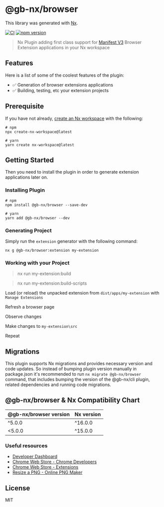 # @gb-nx/browser

This library was generated with [Nx](https://nx.dev).

[![CI](https://img.shields.io/github/actions/workflow/status/GaryB432/gb-nx/main.yml?branch=master)](https://github.com/GaryB432/gb-nx/actions)
[![npm version](https://img.shields.io/npm/v/@gb-nx/browser?style=flat-square)](https://www.npmjs.com/package/@gb-nx/browser)

> Nx Plugin adding first class support for [Manifest V3](https://developer.chrome.com/docs/extensions/mv3/intro/) Browser Extension applications in your Nx workspace

## Features

Here is a list of some of the coolest features of the plugin:

- ✅ Generation of browser extensions applications
- ✅ Building, testing, etc your extension projects

## Prerequisite

If you have not already, [create an Nx workspace](https://github.com/nrwl/nx#creating-an-nx-workspace) with the following:

```
# npm
npx create-nx-workspace@latest

# yarn
yarn create nx-workspace@latest
```

## Getting Started

Then you need to install the plugin in order to generate extension applications later on.

### Installing Plugin

```
# npm
npm install @gb-nx/browser --save-dev

# yarn
yarn add @gb-nx/browser --dev
```

### Generating Project

Simply run the `extension` generator with the following command:

```
nx g @gb-nx/browser:extension my-extension
```

### Working with your Project

> nx run my-extension:build

> nx run my-extension:build-scripts

Load (or reload) the unpacked extension from `dist/apps/my-extension` with `Manage Extensions`

Refresh a browser page

Observe changes

Make changes to `my-extension\src`

Repeat

## Migrations

This plugin supports Nx migrations and provides necessary version and code updates. So instead of bumping plugin version manually in package.json it's recommended to run `nx migrate @gb-nx/browser` command, that includes bumping the version of the @gb-nx/cli plugin, related dependencies and running code migrations.

## @gb-nx/browser & Nx Compatibility Chart

| @gb-nx/browser version | Nx version |
| ---------------------- | ---------- |
| ^5.0.0                 | ^16.0.0    |
| <5.0.0                 | ^15.0.0    |

### Useful resources

- [Developer Dashboard](https://chrome.google.com/webstore/developer/dashboard)
- [Chrome Web Store - Chrome Developers](https://developer.chrome.com/docs/webstore/?hl=en)
- [Chrome Web Store - Extensions](https://chrome.google.com/webstore/category/extensions)
- [Resize a PNG - Online PNG Maker](https://onlinepngtools.com/resize-png)

## License

MIT
